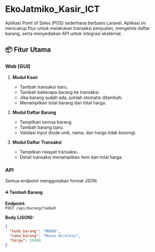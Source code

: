 # EkoJatmiko_Kasir_ICT

Aplikasi Point of Sales (POS) sederhana berbasis Laravel. Aplikasi ini mencakup fitur untuk melakukan transaksi penjualan, mengelola daftar barang, serta menyediakan API untuk integrasi eksternal.

## 📦 Fitur Utama

### Web (GUI)
1. **Modul Kasir**  
   - Tambah transaksi baru.
   - Tambah beberapa barang ke transaksi.
   - Jika barang sudah ada, jumlah otomatis ditambah.
   - Menampilkan total barang dan total harga.
   
2. **Modul Daftar Barang**  
   - Tampilkan semua barang.
   - Tambah barang baru.
   - Validasi input (kode unik, nama, dan harga tidak kosong).

3. **Modul Daftar Transaksi**  
   - Tampilkan riwayat transaksi.
   - Detail transaksi menampilkan item dan total harga.

### API
Semua endpoint menggunakan format JSON.

#### ➕ Tambah Barang
**Endpoint:**  
`POST /api/barang/tambah`

**Body (JSON):**
```json
{
  "kode_barang": "M0008",
  "nama_barang": "Mouse Wireless",
  "harga": 55000
}
